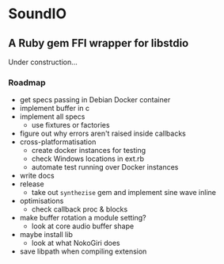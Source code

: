 # SoundIO

## A Ruby gem FFI wrapper for libstdio

Under construction...

### Roadmap

- get specs passing in Debian Docker container
- implement buffer in c
- implement all specs
  - use fixtures or factories
- figure out why errors aren't raised inside callbacks
- cross-platformatisation
  - create docker instances for testing
  - check Windows locations in ext.rb
  - automate test running over Docker instances
- write docs
- release
  - take out `synthezise` gem and implement sine wave inline
- optimisations
  - check callback proc & blocks
- make buffer rotation a module setting?
  - look at core audio buffer shape
- maybe install lib
  - look at what NokoGiri does
- save libpath when compiling extension
